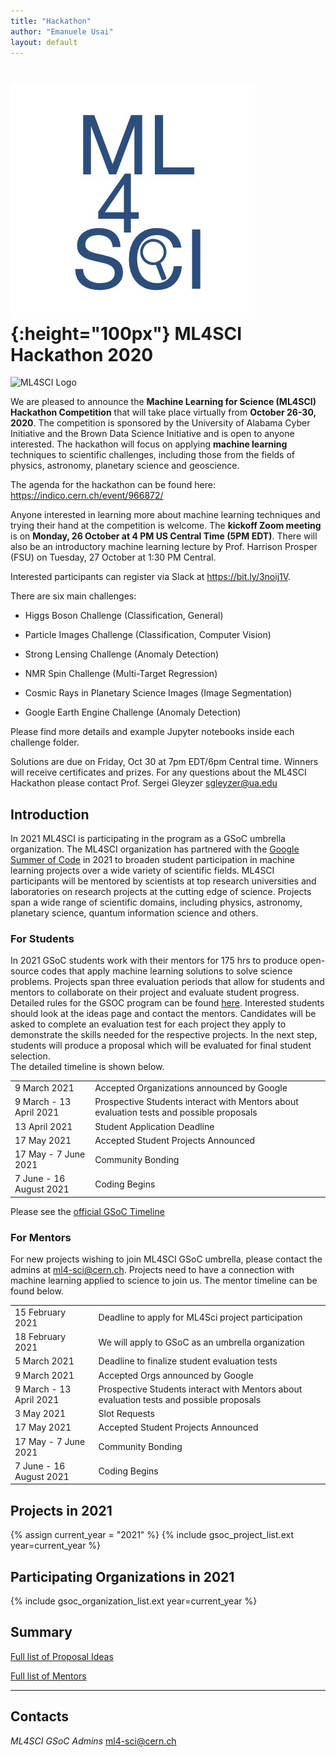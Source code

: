 ```yaml
---
title: "Hackathon"
author: "Emanuele Usai"
layout: default
---
```


# ![ML4SCI](/images/CERN-HSF-GSoC-logo.png){:height="100px"} ML4SCI Hackathon 2020













![ML4SCI Logo](ML4SCI.jpg)

We are pleased to announce the **Machine Learning for Science (ML4SCI) Hackathon Competition** that will take place virtually from **October 26-30, 2020**. The competition is sponsored by the University of Alabama Cyber Initiative and the Brown Data Science Initiative and is open to anyone interested. The hackathon will focus on applying **machine learning** techniques to scientific challenges, including those from the fields of physics, astronomy, planetary science and geoscience.

The agenda for the hackathon can be found here: https://indico.cern.ch/event/966872/ 

Anyone interested in learning more about machine learning techniques and trying their hand at the competition is welcome. The **kickoff Zoom meeting** is on **Monday, 26 October at 4 PM US Central Time (5PM EDT)**. There will also be an introductory machine learning lecture by Prof. Harrison Prosper (FSU) on Tuesday, 27 October at 1:30 PM Central.

Interested participants can register via Slack at https://bit.ly/3noij1V. 

There are six main challenges:

* Higgs Boson Challenge (Classification, General)

* Particle Images Challenge (Classification, Computer Vision)

* Strong Lensing Challenge (Anomaly Detection)

* NMR Spin Challenge (Multi-Target Regression)

* Cosmic Rays in Planetary Science Images (Image Segmentation)

* Google Earth Engine Challenge (Anomaly Detection)

Please find more details and example Jupyter notebooks inside each challenge folder.

Solutions are due on Friday, Oct 30 at 7pm EDT/6pm Central time. Winners will receive certificates and prizes. For any questions about the ML4SCI Hackathon please contact Prof. Sergei Gleyzer [sgleyzer@ua.edu](mailto:sgleyzer@ua.edu)




















## Introduction

In 2021 ML4SCI is participating in the program as a GSoC umbrella organization.
The ML4SCI organization has partnered with the [Google Summer of Code](https://summerofcode.withgoogle.com) in 2021 to broaden student participation in machine learning projects over a wide variety of scientific fields.
ML4SCI participants will be mentored by scientists at top research universities and laboratories on research projects at the cutting edge of science.
Projects span a wide range of scientific domains, including physics, astronomy, planetary science, quantum information science and others.



### For Students


In 2021 GSoC students work with their mentors for 175 hrs to produce open-source codes that apply machine learning solutions to solve science problems. Projects span three evaluation periods that allow for students and mentors to collaborate on their project and evaluate student progress. Detailed rules for the GSOC program can be found [here](https://summerofcode.withgoogle.com/rules/).
Interested students should look at the ideas page and contact the mentors. Candidates will be asked to complete an evaluation test for each project they apply to demonstrate the skills needed for the respective projects. In the next step, students will produce a proposal which will be evaluated for final student selection.  
The detailed timeline is shown below.

<table class="table table-hover table-striped">

  <tr>
    <td>9 March 2021</td>
    <td>Accepted Organizations announced by Google</td>
  </tr>

  <tr>
    <td>9 March - 13 April 2021</td>
    <td>Prospective Students interact with Mentors about evaluation tests and possible proposals</td>
  </tr>

  <tr>
    <td>13 April 2021</td>
    <td>Student Application Deadline</td>
  </tr>

  <tr>
    <td>17 May 2021</td>
    <td>Accepted Student Projects Announced</td>
  </tr>

  <tr>
    <td>17 May - 7 June 2021</td>
    <td>Community Bonding</td>
  </tr>

  <tr>
    <td>7 June - 16 August 2021</td>
    <td>Coding Begins</td>
  </tr>

</table>

Please see the [official GSoC Timeline](https://summerofcode.withgoogle.com/how-it-works/)

### For Mentors

For new projects wishing to join ML4SCI GSoC umbrella, please contact the admins at  [ml4-sci@cern.ch](mailto:ml4-sci@cern.ch). Projects need to have a connection with machine learning applied to science to join us. The mentor timeline can be found below. 

<table class="table table-hover table-striped">

<tr>
<td>15 February 2021</td>
<td>Deadline to apply for ML4Sci project participation</td>
</tr>

<tr>
<td>18 February 2021</td>
<td>We will apply to GSoC as an umbrella organization</td>
</tr>

<tr>
<td>5 March 2021</td>
<td>Deadline to finalize student evaluation tests</td>
</tr>

<tr>
<td>9 March 2021</td>
<td>Accepted Orgs announced by Google</td>
</tr>

<tr>
<td>9 March - 13 April 2021</td>
<td>Prospective Students interact with Mentors about evaluation tests and possible proposals</td>
</tr>

<tr>
<td>3 May 2021</td>
<td>Slot Requests</td>
</tr>

<tr>
<td>17 May 2021</td>
<td>Accepted Student Projects Announced</td>
</tr>

<tr>
<td>17 May - 7 June 2021</td>
<td>Community Bonding</td>
</tr>

<tr>
<td>7 June - 16 August 2021</td>
<td>Coding Begins</td>
</tr>

</table>

## Projects in 2021

{% assign current_year = "2021" %}
{% include gsoc_project_list.ext year=current_year %}

## Participating Organizations in 2021

{% include gsoc_organization_list.ext year=current_year %}

## Summary

[Full list of Proposal Ideas](/gsoc/2021/summary.html)

[Full list of Mentors](/gsoc/2021/mentors.html)

---

## Contacts

*ML4SCI GSoC Admins* [ml4-sci@cern.ch](mailto:ml4-sci@cern.ch)

